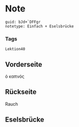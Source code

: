 # Note
```
guid: bJd+`DFFgr
notetype: Einfach + Eselsbrücke
```

### Tags
```
Lektion40
```

## Vorderseite
ὁ καπνός

## Rückseite
Rauch

## Eselsbrücke

